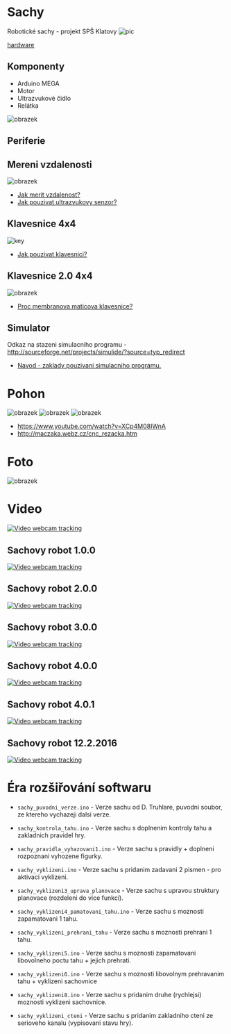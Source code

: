 ﻿# Sachy 
Robotické sachy - projekt SPŠ Klatovy
![pic](http://modranka-sach.wbl.sk/0600-markob.gif)

[hardware](https://github.com/mjirik/Sachy/blob/master/hardware.md)

## Komponenty

* Arduino MEGA
* Motor
* Ultrazvukové čidlo
* Relátka

![obrazek](http://www.conrad.de/medias/global/ce/1000_1999/1900/1910/1917/191790_BB_00_FB.EPS_250.jpg)


## Periferie

## Mereni vzdalenosti
![obrazek](http://files.arduino8.webnode.cz/200000081-ec223ed343/F90JYNWH7UR7RCS.LARGE.jpg)
+ [Jak merit vzdalenost?](http://arduino8.webnode.cz/news/lekce-9-merime-vzdalenost-s-hc-sr04/)
+ [Jak pouzivat ultrazvukovy senzor?](http://arduinonavody.eu/arduino-s-ultrazvukovym-senzorem/)

## Klavesnice 4x4
![key](http://files.arduino8.webnode.cz/200000424-d2b67d6a29/unnamed.jpg)
 + [Jak pouzivat klavesnici?](http://arduino8.webnode.cz/news/lekce-23-arduino-a-klavesnice-4x3/)		 

## Klavesnice 2.0  4x4
![obrazek](http://files.arduino8.webnode.cz/200000424-d2b67d6a29/unnamed.jpg)
 + [Proc membranova maticova klavesnice?](http://arduino-home.webnode.cz/news/dil-10-membranove-maticove-klavesnice-idealni-ovladace-pro-nase-projekty/)

## Simulator
Odkaz na stazeni simulacniho programu - http://sourceforge.net/projects/simulide/?source=typ_redirect
+ [Navod - zaklady pouzivani simulacniho programu.](https://www.youtube.com/watch?v=c7SFryRa5hs)

# Pohon
![obrazek](http://artofcircuits.com/wp-content/uploads/2014/05/2-ch-relay-module-1.jpg)
![obrazek](http://www.upnito.sk/0/69farjeaqpvxb2ns5j4hdwme7rnwer8k.jpg)
![obrazek](http://mysak.mazec.org/cnc/cnc7.jpg)
+ https://www.youtube.com/watch?v=XCp4M08IWnA
+ http://maczaka.webz.cz/cnc_rezacka.htm

# Foto
  ![obrazek](https://raw.githubusercontent.com/dtruhlar/Sachy/master/technicka_dokumentace/IMG_20150505_140714.jpg)

# Video

[![Video webcam tracking](https://img.youtube.com/vi/0OXLMgZMjTo/0.jpg)](https://www.youtube.com/watch?v=0OXLMgZMjTo)

## Sachovy robot 1.0.0
[![Video webcam tracking](https://img.youtube.com/vi/POHm_Uk_R_s/0.jpg)](https://www.youtube.com/watch?v=POHm_Uk_R_s)

## Sachovy robot 2.0.0
[![Video webcam tracking](https://img.youtube.com/vi/9Ko2GWYj2lg/0.jpg)](https://www.youtube.com/watch?v=9Ko2GWYj2lg)

## Sachovy robot 3.0.0
[![Video webcam tracking](https://img.youtube.com/vi/Ib0ldMd8Mao/0.jpg)](https://www.youtube.com/watch?v=Ib0ldMd8Mao)

## Sachovy robot 4.0.0
[![Video webcam tracking](https://img.youtube.com/vi/STcE4ReyZVc/0.jpg)](https://www.youtube.com/watch?v=STcE4ReyZVc)

## Sachovy robot 4.0.1
[![Video webcam tracking](https://img.youtube.com/vi/xjIQVWXbTvo/0.jpg)](https://www.youtube.com/watch?v=xjIQVWXbTvo)

## Sachovy robot 12.2.2016
[![Video webcam tracking](https://img.youtube.com/vi/ePH6D-CfUx0/0.jpg)](https://www.youtube.com/watch?v=ePH6D-CfUx0)


# Éra rozšiřování softwaru

* `sachy_puvodni_verze.ino`            - Verze sachu od D. Truhlare, puvodni soubor, ze ktereho vychazeji dalsi verze. 

* `sachy_kontrola_tahu.ino`            - Verze sachu s doplnenim kontroly tahu a zakladnich pravidel hry. 

* `sachy_pravidla_vyhazovani1.ino`     - Verze sachu s pravidly + doplneni rozpoznani vyhozene figurky. 

* `sachy_vyklizeni.ino`                - Verze sachu s pridanim zadavani 2 pismen - pro aktivaci vyklizeni.

* `sachy_vyklizeni3_uprava_planovace`  - Verze sachu s upravou struktury planovace (rozdeleni do vice funkcí).

* `sachy_vyklizeni4_pamatovani_tahu.ino` - Verze sachu s moznosti zapamatovani 1 tahu.

* `sachy_vyklizeni_prehrani_tahu`      - Verze sachu s moznosti prehrani 1 tahu.

* `sachy_vyklizeni5.ino`               - Verze sachu s moznosti zapamatovani libovolneho poctu tahu + jejich prehrati.

* `sachy_vyklizeni6.ino`               - Verze sachu s moznosti libovolnym prehravanim tahu + vyklizeni sachovnice

* `sachy_vyklizeni8.ino`               - Verze sachu s pridanim druhe (rychlejsi) moznosti vyklizeni sachovnice.

* `sachy_vyklizeni_cteni`              - Verze sachu s pridanim zakladniho cteni ze serioveho kanalu (vypisovani stavu hry).


